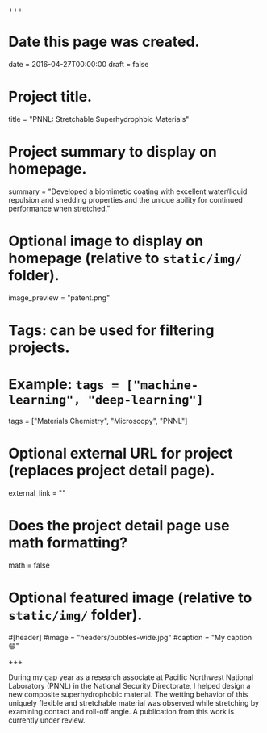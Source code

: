 +++
# Date this page was created.
date = 2016-04-27T00:00:00
draft = false

# Project title.
title = "PNNL: Stretchable Superhydrophbic Materials"

# Project summary to display on homepage.
summary = "Developed a biomimetic coating with excellent water/liquid repulsion and shedding properties and the unique ability for continued performance when stretched."

# Optional image to display on homepage (relative to `static/img/` folder).
image_preview = "patent.png"

# Tags: can be used for filtering projects.
# Example: `tags = ["machine-learning", "deep-learning"]`
tags = ["Materials Chemistry", "Microscopy", "PNNL"]

# Optional external URL for project (replaces project detail page).
external_link = ""

# Does the project detail page use math formatting?
math = false

# Optional featured image (relative to `static/img/` folder).
#[header]
#image = "headers/bubbles-wide.jpg"
#caption = "My caption :smile:"

+++

During my gap year as a research associate at Pacific Northwest National Laboratory (PNNL) in the National Security Directorate, I helped design a new composite superhydrophobic material. The wetting behavior of this uniquely flexible and stretchable material was observed while stretching by examining contact and roll-off angle. A publication from this work is currently under review. 




